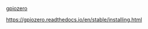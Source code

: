 [gpiozero](https://gpiozero.readthedocs.io/en/stable/)

https://gpiozero.readthedocs.io/en/stable/installing.html